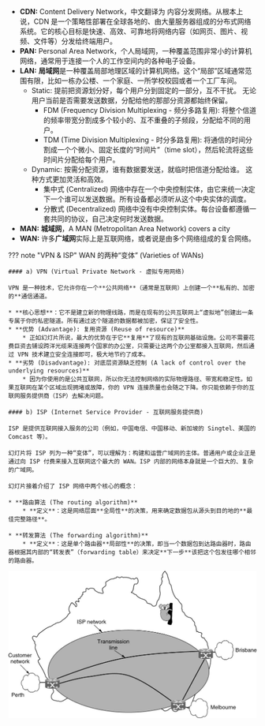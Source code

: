 - **CDN:** Content Delivery Network，中文翻译为 内容分发网络。从根本上说，CDN 是一个策略性部署在全球各地的、由大量服务器组成的分布式网络系统。它的核心目标是快速、高效、可靠地将网络内容（如网页、图片、视频、文件等）分发给终端用户。
- **PAN:** Personal Area Network，个人局域网，一种覆盖范围非常小的计算机网络，通常用于连接一个人的工作空间内的各种电子设备。
- **LAN:** **局域网**是一种覆盖局部地理区域的计算机网络。这个“局部”区域通常范围有限，比如一栋办公楼、一个家庭、一所学校校园或者一个工厂车间。
  - Static: 提前把资源划分好，每个用户分到固定的一部分，互不干扰。 无论用户当前是否需要发送数据，分配给他的那部分资源都始终保留。
    - FDM (Frequency Division Multiplexing - 频分多路复用): 将整个信道的频率带宽分割成多个较小的、互不重叠的子频段，分配给不同的用户。
    - TDM (Time Division Multiplexing - 时分多路复用): 将通信的时间分割成一个个微小、固定长度的“时间片”（time slot），然后轮流将这些时间片分配给每个用户。
  - Dynamic: 按需分配资源，谁有数据要发送，就临时把信道分配给谁。 这种方式更加灵活和高效。
    - 集中式 (Centralized) 网络中存在一个中央控制实体，由它来统一决定下一个谁可以发送数据。所有设备都必须听从这个中央实体的调度。
    -  分散式 (Decentralized)  网络中没有中央控制实体。每台设备都遵循一套共同的协议，自己决定何时发送数据。
- **MAN:** **城域网**，A MAN (Metropolitan Area Network) covers a city
- **WAN:** 许多**广域网**实际上是互联网络，或者说是由多个网络组成的复合网络。

??? note "VPN & ISP"
    WAN 的两种“变体” (Varieties of WANs)

    #### a) VPN (Virtual Private Network - 虚拟专用网络)

    VPN 是一种技术，它允许你在一个**公共网络**（通常是互联网）上创建一个**私有的、加密的**通信通道。

    * **核心思想**：它不是建立新的物理线路，而是在现有的公共互联网上“虚拟地”创建出一条专属于你的私密隧道。所有通过这个隧道的数据都被加密，保证了安全性。
    * **优势 (Advantage): 复用资源 (Reuse of resource)**
        * 正如幻灯片所说，最大的优势在于它**复用**了现有的互联网基础设施。公司不需要花费巨资去铺设跨洋光缆来连接两个国家的办公室，只需要让这两个办公室都接入互联网，然后通过 VPN 技术建立安全连接即可，极大地节约了成本。
    * **劣势 (Disadvantage): 对底层资源缺乏控制 (A lack of control over the underlying resources)**
        * 因为你使用的是公共互联网，所以你无法控制网络的实际物理路径、带宽和稳定性。如果互联网在某个区域出现拥堵或故障，你的 VPN 连接质量也会随之下降。你只能依赖于你的互联网服务提供商（ISP）去解决问题。

    #### b) ISP (Internet Service Provider - 互联网服务提供商)

    ISP 是提供互联网接入服务的公司（例如，中国电信、中国移动、新加坡的 Singtel、美国的 Comcast 等）。

    幻灯片将 ISP 列为一种“变体”，可以理解为：构建和运营广域网的主体。普通用户或企业正是通过向 ISP 付费来接入互联网这个最大的 WAN。ISP 内部的网络本身就是一个巨大的、复杂的广域网。

    幻灯片接着介绍了 ISP 网络中两个核心的概念：

    * **路由算法 (The routing algorithm)**
        * **定义**：这是网络层面**全局性**的决策，用来确定数据包从源头到目的地的**最佳完整路径**。

    * **转发算法 (The forwarding algorithm)**
        * **定义**：这是单个路由器**局部性**的决策，即当一个数据包到达路由器时，路由器根据其内部的“转发表”（forwarding table）来决定**下一步**该把这个包发往哪个相邻的路由器。
    
![alt text](image.png)